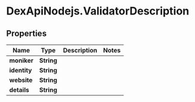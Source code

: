 # DexApiNodejs.ValidatorDescription

## Properties

Name | Type | Description | Notes
------------ | ------------- | ------------- | -------------
**moniker** | **String** |  | 
**identity** | **String** |  | 
**website** | **String** |  | 
**details** | **String** |  | 


